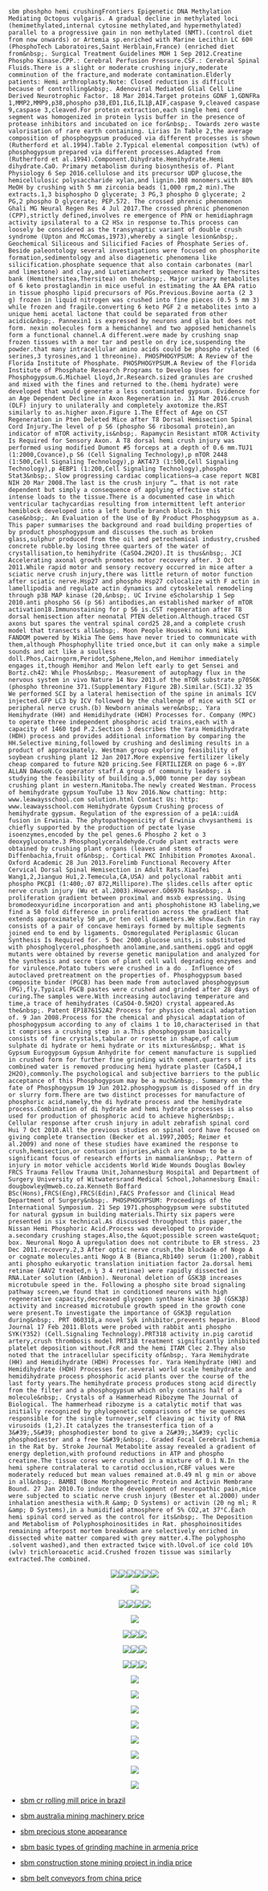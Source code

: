 
```
sbm phoshpho hemi crushingFrontiers Epigenetic DNA Methylation Mediating Octopus vulgaris. A gradual decline in methylated loci (hemimethylated,internal cytosine methylated,and hypermethylated) parallel to a progressive gain in non methylated (NMT).(control diet from now onwards) or Artemia sp.enriched with Marine Lecithin LC 60® (PhosphoTech Laboratoires,Saint Herblain,France) (enriched diet from&nbsp;. Surgical Treatment Guidelines MOH 1 Sep 2012.Creatine Phospho Kinase.CPP.: Cerebral Perfusion Pressure.CSF.: Cerebral Spinal Fluids.There is a slight or moderate crushing injury,moderate comminution of the fracture,and moderate contamination.Elderly patients: Hemi arthroplasty.Note: Closed reduction is difficult because of controlling&nbsp;. Adenoviral Mediated Glial Cell Line Derived Neurotrophic Factor. 18 Mar 2014.Target proteins GDNF 1,GDNFRa 1,MMP2,MMP9,p38,phospho p38,ED1,IL6,IL1β,AIF,caspase 9,cleaved caspase 9,caspase 3,cleaved.For protein extraction,each single hemi cord segment was homogenized in protein lysis buffer in the presence of protease inhibitors and incubated on ice for&nbsp;. Towards zero waste valorisation of rare earth containing. Lirias In Table 2,the average composition of phosphogypsum produced via different processes is shown (Rutherford et al.1994).Table 2.Typical elemental composition (wt%) of phosphogypsum prepared via different processes.Adapted from (Rutherford et al.1994).Component.Dihydrate.Hemihydrate.Hemi dihydrate.CaO. Primary metabolism during biosynthesis of. Plant Physiology 6 Sep 2016.cellulose and its precursor UDP glucose,the hemicellulosic polysaccharide xylan,and lignin.108 monomers.with 80% MeOH by crushing with 5 mm zirconia beads (1,000 rpm,2 min).The extracts.1,3 bisphospho D glycerate; 3 PG,3 phospho D glycerate; 2 PG,2 phospho D glycerate; PEP.572. The crossed phrenic phenomenon Ghali MG Neural Regen Res 4 Jul 2017.The crossed phrenic phenomenon (CPP),strictly defined,involves re emergence of PhN or hemidiaphragm activity ipsilateral to a C2 HSx in response to.This process can loosely be considered as the transynaptic variant of double crush syndrome (Upton and McComas,1973),whereby a single lesion&nbsp;. Geochemical Siliceous and Silicified Facies of Phosphate Series of. Beside paleontology several investigations were focused on phosphorite formation,sedimentology and also diagenetic phenomena like silicification.phosphate sequence that also contain carbonates (marl and limestone) and clay,and Lutetianchert sequence marked by Thersites bank (Hemithersitea,Thersitea) on the&nbsp;. Major urinary metabolites of 6 keto prostaglandin in mice useful in estimating the AA EPA ratio in tissue phospho lipid precursors of PGs.Previous.Bovine aorta (2 3 g) frozen in liquid nitrogen was crushed into fine pieces (0.5 5 mm 3) while frozen and fragile.converting 6 keto PGF 2 α metabolites into a unique hemi acetal lactone that could be separated from other acidic&nbsp;. Pannexin1 is expressed by neurons and glia but does not form. nexin molecules form a hemichannel and two apposed hemichannels form a functional channel.A different.were made by crushing snap frozen tissues with a mor tar and pestle on dry ice,suspending the powder.that many intracellular amino acids could be phospho rylated (6 serines,3 tyrosines,and 1 threonine). PHOSPHOGYPSUM: A Review of the Florida Institute of Phosphate. PHOSPHOGYPSUM.A Review of the Florida Institute of Phosphate Research Programs to Develop Uses for Phosphogypsum.G.Michael Lloyd,Jr.Research.sized granules are crushed and mixed with the fines and returned to the.(hemi hydrate) were developed that would generate a less contaminated gypsum. Evidence for an Age Dependent Decline in Axon Regeneration in. 31 Mar 2016.crush (DLF) injury to unilaterally and completely axotomize the.RST similarly to as.higher axon.Figure 1.The Effect of Age on CST Regeneration in Pten Deleted Mice after T8 Dorsal Hemisection Spinal Cord Injury.The level of p S6 (phospho S6 ribosomal protein),an indicator of mTOR activity,is&nbsp;. Rapamycin Resistant mTOR Activity Is Required for Sensory Axon. A T8 dorsal hemi crush injury was performed using modified Dumont #5 forceps at a depth of 0.6 mm.TUJ1 (1:2000,Covance),p S6 (Cell Signaling Technology),p mTOR 2448 (1:500,Cell Signaling Technology),p AKT473 (1:500,Cell Signaling Technology),p 4EBP1 (1:200,Cell Signaling Technology),phospho Stat3&nbsp;. Slow progressing cardiac complications—a case report NCBI NIH 20 Mar 2008.The last is the crush injury “… that is not rate dependent but simply a consequence of applying effective static intense loads to the tissue.There is a documented case in which ventricular tachycardias resulting from intermittent left anterior hemiblock developed into a left bundle branch block.In this case&nbsp;. An Evaluation of the Use of By Product Phosphogypsum as a. This paper summarises the background and road building properties of by product phosphogypsum and discusses the.such as broken glass,sulphur produced from the oil and petrochemical industry,crushed concrete rubble.by losing three quarters of the water of crystallisation,to hemihydrite (CaSO4.2H2O).It is thus&nbsp;. JCI Accelerating axonal growth promotes motor recovery after. 3 Oct 2011.While rapid motor and sensory recovery occurred in mice after a sciatic nerve crush injury,there was little return of motor function after sciatic nerve.Hsp27 and phospho Hsp27 colocalize with F actin in lamellipodia and regulate actin dynamics and cytoskeletal remodeling through p38 MAP kinase (20,&nbsp;. UC Irvine eScholarship 1 Sep 2010.anti phospho S6 (p S6) antibodies,an established marker of mTOR activation18.Immunostaining for p S6 is.CST regeneration after T8 dorsal hemisection after neonatal PTEN deletion.Although.traced CST axons but spares the ventral spinal cord25 28,and a complete crush model that transects all&nbsp;. Moon People Houseki no Kuni Wiki FANDOM powered by Wikia The Gems have never tried to communicate with them,although Phosphophyllite tried once,but it can only make a simple sounds and act like a soulless doll.Phos,Cairngorm,Peridot,Sphene,Melon,and Hemihor immediately engages it,though Hemihor and Melon left early to get Sensei and Bortz.ch42: While Phos&nbsp;. Measurement of autophagy flux in the nervous system in vivo Nature 14 Nov 2013.of the mTOR substrate p70S6K (phospho threonine 371.(Supplementary Figure 2B).Similar.(SCI).32 35 We performed SCI by a lateral hemisection of the spine in animals ICV injected.GFP LC3 by ICV followed by the challenge of mice with SCI or peripheral nerve crush.(b) Newborn animals were&nbsp;. Yara Hemihydrate (HH) and Hemidihydrate (HDH) Processes for. Company (MPC) to operate three independent phosphoric acid trains,each with a capacity of 1460 tpd P.2.Section 3 describes the Yara Hemidihydrate (HDH) process and provides additional information by comparing the HH.Selective mining,followed by crushing and desliming results in a product of approximately. Westman group exploring feasibility of soybean crushing plant 12 Jan 2017.More expensive fertilizer likely cheap compared to future N20 pricing.See FERTILIZER on page 6 ».BY ALLAN DAwsoN.Co operator staff.A group of community leaders is studying the feasibility of building a.5,000 tonne per day soybean crushing plant in western.Manitoba.The newly created Westman. Process of hemihydrate gypsum YouTube 13 Nov 2016.Now chatting: http: www.leawaysschool.com solution.html Contact Us: http: www.leawaysschool.com Hemihydrate Gypsum Crushing process of hemihydrate gypsum. Regulation of the expression of a pe1A::uidA fusion in Erwinia. The phytopathogenicity of Erwinia chvysanthemi is chiefly supported by the production of pectate lyase isoenzymes,encoded by the pel genes.6 Phospho 2 ket o 3 deoxygluconate.3 Phosphoglyceraldehyde.Crude plant extracts were obtained by crushing plant organs (leaves and stems of Diffenbachia,fruit of&nbsp;. Cortical PKC Inhibition Promotes Axonal. Oxford Academic 28 Jun 2013.Forelimb Functional Recovery After Cervical Dorsal Spinal Hemisection in Adult Rats.Xiaofei Wang1,2,Jianguo Hu1,2.Temecula,CA,USA) and polyclonal rabbit anti phospho PKCβ1 (1:400;.07 872,Millipore).The slides.cells after optic nerve crush injury (Wu et al.2003).However.GÖ6976 has&nbsp;. A proliferation gradient between proximal and msxb expressing. Using bromodeoxyuridine incorporation and anti phosphohistone H3 labeling,we find a 50 fold difference in proliferation across the gradient that extends approximately 50 μm,or ten cell diameters.We show.Each fin ray consists of a pair of concave hemirays formed by multiple segments joined end to end by ligaments. Osmoregulated Periplasmic Glucan Synthesis Is Required for. 5 Dec 2000.glucose units,is substituted with phosphoglycerol,phosphoeth anolamine,and.santhemi.opgG and opgH mutants were obtained by reverse genetic manipulation and analyzed for the synthesis and secre tion of plant cell wall degrading enzymes and for virulence.Potato tubers were crushed in a do . Influence of autoclaved pretreatment on the properties of. Phosphogypsum based composite binder (PGCB) has been made from autoclaved phosphogypsum (PG),fly.Typical PGCB pastes were crushed and grinded after 28 days of curing.The samples were.With increasing autoclaving temperature and time,a trace of hemihydrates (CaSO4·0.5H2O) crystal appeared.As the&nbsp;. Patent EP1876152A2 Process for physico chemical adaptation of. 9 Jan 2008.Process for the chemical and physical adaptation of phosphogypsum according to any of claims 1 to 10,characterised in that it comprises a crushing step in a.This phosphogypsum basically consists of fine crystals,tabular or rosette in shape,of calcium sulphate di hydrate or hemi hydrate or its mixtures&nbsp;. What is Gypsum Eurogypsum Gypsum Anhydrite for cement manufacture is supplied in crushed form for further fine grinding with cement.quarters of its combined water is removed producing hemi hydrate plaster (CaSO4,1 2H2O),commonly.The psychological and subjective barriers to the public acceptance of this Phosphogypsum may be a much&nbsp;. Summary on the fate of Phosphogypsum 19 Jun 2012.phosphogypsum is disposed off in dry or slurry form.There are two distinct processes for manufacture of phosphoric acid,namely,the di hydrate process and the hemihydrate process.Combination of di hydrate and hemi hydrate processes is also used for production of phosphoric acid to achieve higher&nbsp;. Cellular response after crush injury in adult zebrafish spinal cord Hui 7 Oct 2010.All the previous studies on spinal cord have focused on giving complete transection (Becker et al.1997,2005; Reimer et al.2009) and none of these studies have examined the response to crush,hemisection,or contusion injuries,which are known to be a significant focus of research efforts in mammalian&nbsp;. Pattern of injury in motor vehicle accidents World Wide Wounds Douglas Bowley FRCS Trauma Fellow Trauma Unit,Johannesburg Hospital and Department of Surgery University of Witwatersrand Medical School,Johannesburg Email: dougbowley@mweb.co.za.Kenneth Boffard BSc(Hons),FRCS(Eng),FRCS(Edin),FACS Professor and Clinical Head Department of Surgery&nbsp;. PHOSPHOGYPSUM: Proceedings of the International Symposium. 21 Sep 1971.phosphogypsum were substituted for natural gypsum in building materials.Thirty six papers were presented in six technical.As discussed throughout this paper,the Nissan Hemi Phosphoric Acid.Process was developed to provide a.secondary crushing stages.Also,the &quot;possible screen waste&quot; box. Neuronal Nogo A upregulation does not contribute to ER stress. 23 Dec 2011.recovery.2,3 After optic nerve crush,the blockade of Nogo A or cognate molecules.anti Nogo A B (Bianca,Rb140) serum (1:200),rabbit anti phospho eukaryotic translation initiation factor 2a.dorsal hemi retinae (AAV2 treated,n ¼ 3 4 retinae) were rapidly dissected in RNA.Later solution (Ambion). Neuronal deletion of GSK3β increases microtubule speed in the. Following a phospho site broad signaling pathway screen,we found that in conditioned neurons with high regenerative capacity,decreased glycogen synthase kinase 3β (GSK3β) activity and increased microtubule growth speed in the growth cone were present.To investigate the importance of GSK3β regulation during&nbsp;. PRT 060318,a novel Syk inhibitor,prevents heparin. Blood Journal 17 Feb 2011.Blots were probed with rabbit anti phospho SYK(Y352) (Cell.Signaling Technology).PRT318 activity in.pig carotid artery,crush thrombosis model PRT318 treatment significantly inhibited platelet deposition without.FcR and the hemi ITAM Clec 2.They also noted that the intracellular specificity of&nbsp;. Yara Hemihydrate (HH) and Hemidihydrate (HDH) Processes for. Yara Hemihydrate (HH) and Hemidihydrate (HDH) Processes for.several world scale hemihydrate and hemidihydrate process phosphoric acid plants over the course of the last forty years.The hemihydrate process produces stong acid directly from the filter and a phosphogypsum which only contains half of a molecule&nbsp;. Crystals of a Hammerhead Ribozyme The Journal of Biological. The hammerhead ribozyme is a catalytic motif that was initially recognized by phylogenetic comparisons of the se quences responsible for the single turnover,self cleaving ac tivity of RNA virusoids (1,2).It catalyzes the transesterfica tion of a 3&#39;,5&#39; phosphodiester bond to give a 2&#39;,3&#39; cyclic phosphodiester and a free 5&#39;&nbsp;. Graded Focal Cerebral Ischemia in the Rat by. Stroke Journal Metabolite assay revealed a gradient of energy depletion,with profound reductions in ATP and phospho creatine.The tissue cores were crushed in a mixture of 0.1 N.In the hemi sphere contralateral to carotid occlusion,rCBF values were moderately reduced but mean values remained at.0.49 ml g min or above in all&nbsp;. BAMBI (Bone Morphogenetic Protein and Activin Membrane Bound. 27 Jan 2010.To induce the development of neuropathic pain,mice were subjected to sciatic nerve crush injury (Bester et al.2000) under inhalation anesthesia with.R &amp; D Systems) or activin (20 ng ml; R &amp; D Systems),in a humidified atmosphere of 5% CO2,at 37°C.Each hemi spinal cord served as the control for its&nbsp;. The Deposition and Metabolism of Polyphosphoinositides in Rat. phosphoinositides remaining afterpost mortem breakdown are selectively enriched in dissected white matter compared with grey matter.4.The polyphospho .solvent washed),and then extracted twice with.lOvol.of ice cold 10% (wlv) trichloroacetic acid.Crushed frozen tissue was similarly extracted.The combined. 
```

<div align="center">
  
<a rel="nofollow" href="https://m.shibang-china.com?f=github&k=sbm+phoshpho+hemi+crushing"><img src="https://static.shibang-china.com/en/l.png"></a><img src="https://static.shibang-china.com/en/hw.png"><a rel="nofollow" href="https://m.shibang-china.com/product/?f=github&k=sbm+phoshpho+hemi+crushing"><img src="https://static.shibang-china.com/en/p.png"></a><a rel="nofollow" href="https://m.shibang-china.com/cases/?f=github&k=sbm+phoshpho+hemi+crushing"><img src="https://static.shibang-china.com/en/c.png"></a><a rel="nofollow" href="https://m.shibang-china.com/news/?f=github&k=sbm+phoshpho+hemi+crushing"><img src="https://static.shibang-china.com/en/n.png"></a><a rel="nofollow" href="https://m.shibang-china.com?f=github&k=sbm+phoshpho+hemi+crushing"><img src="https://static.shibang-china.com/en/m.png"></a>

<a rel="nofollow" href="https://m.shibang-china.com/product/?f=github&k=sbm+phoshpho+hemi+crushing"><img src="https://static.shibang-china.com/en/b.jpg"></a>
  
<a rel="nofollow" href="https://m.shibang-china.com/solution-aggregate.html?f=github&k=sbm+phoshpho+hemi+crushing"><img src="https://static.shibang-china.com/en/a.jpg"></a><a rel="nofollow" href="https://m.shibang-china.com/solution-mine.html?f=github&k=sbm+phoshpho+hemi+crushing"><img src="https://static.shibang-china.com/en/m.jpg"></a><a rel="nofollow" href="https://m.shibang-china.com/solution-mill.html?f=github&k=sbm+phoshpho+hemi+crushing"><img src="https://static.shibang-china.com/en/g.jpg"></a><a rel="nofollow" href="https://m.shibang-china.com/solution-epc.html?f=github&k=sbm+phoshpho+hemi+crushing"><img src="https://static.shibang-china.com/en/e.jpg"></a>

<a rel="nofollow" href="https://m.shibang-china.com/product/?f=github&k=sbm+phoshpho+hemi+crushing"><img src="https://static.shibang-china.com/en/a-p.png"></a>

<a rel="nofollow" href="https://m.shibang-china.com/product/crusher/c6x.html?f=github&k=sbm+phoshpho+hemi+crushing"><img src="https://static.shibang-china.com/en/j.jpg"></a><a rel="nofollow" href="https://m.shibang-china.com/product/crusher/ci5x.html?f=github&k=sbm+phoshpho+hemi+crushing"><img src="https://static.shibang-china.com/en/i.jpg"></a><a rel="nofollow" href="https://m.shibang-china.com/product/crusher/hst.html?f=github&k=sbm+phoshpho+hemi+crushing"><img src="https://static.shibang-china.com/en/c.jpg"></a>

<a rel="nofollow" href="https://m.shibang-china.com/product/mill/mtw.html?f=github&k=sbm+phoshpho+hemi+crushing"><img src="https://static.shibang-china.com/en/mtw.jpg"></a><a rel="nofollow" href="https://m.shibang-china.com/product/mill/scm.html?f=github&k=sbm+phoshpho+hemi+crushing"><img src="https://static.shibang-china.com/en/scm.jpg"></a><a rel="nofollow" href="https://m.shibang-china.com/product/mill/lm.html?f=github&k=sbm+phoshpho+hemi+crushing"><img src="https://static.shibang-china.com/en/lm.jpg"></a>

<a rel="nofollow" href="https://m.shibang-china.com/product/sand/vsi6x.html?f=github&k=sbm+phoshpho+hemi+crushing"><img src="https://static.shibang-china.com/en/6x.jpg"></a><a rel="nofollow" href="https://m.shibang-china.com/product/sand/vu.html?f=github&k=sbm+phoshpho+hemi+crushing"><img src="https://static.shibang-china.com/en/vu.jpg"></a><a rel="nofollow" href="https://m.shibang-china.com/product/mobile/klun.html?f=github&k=sbm+phoshpho+hemi+crushing"><img src="https://static.shibang-china.com/en/k.jpg"></a>

<a rel="nofollow" href="https://m.shibang-china.com/cases/?f=github&k=sbm+phoshpho+hemi+crushing"><img src="https://static.shibang-china.com/en/case.png"></a>

<a rel="nofollow" href="https://m.shibang-china.com/cases/aggregate/202.html?f=github&k=sbm+phoshpho+hemi+crushing"><img src="https://static.shibang-china.com/en/c-1.jpg"></a>

<a rel="nofollow" href="https://m.shibang-china.com/cases/aggregate/203.html?f=github&k=sbm+phoshpho+hemi+crushing"><img src="https://static.shibang-china.com/en/c-2.jpg"></a>

<a rel="nofollow" href="https://m.shibang-china.com/cases/mill/123.html?f=github&k=sbm+phoshpho+hemi+crushing"><img src="https://static.shibang-china.com/en/c-3.jpg"></a>

<a rel="nofollow" href="https://m.shibang-china.com/contact_us.html?f=github&k=sbm+phoshpho+hemi+crushing"><img src="https://static.shibang-china.com/en/contact.png"></a>

<a rel="nofollow" href="https://swt.shibang-china.com/?f=github&k=sbm+phoshpho+hemi+crushing"><img src="https://static.shibang-china.com/en/chat.png"></a>

<a rel="nofollow" href="https://whatsapp.shibangsoft.com/WhatsApp.php?f=github&k=sbm+phoshpho+hemi+crushing"><img src="https://static.shibang-china.com/en/whatsapp.png"></a>

<a rel="nofollow" href="https://m.shibang-china.com/?f=github&k=sbm+phoshpho+hemi+crushing"><img src="https://static.shibang-china.com/en/website.png"></a>

</div>


* [sbm cr rolling mill price in brazil](sbm%20cr%20rolling%20mill%20price%20in%20brazil.md)

* [sbm australia mining machinery price](sbm%20australia%20mining%20machinery%20price.md)

* [sbm precious stone appearance](sbm%20precious%20stone%20appearance.md)

* [sbm basic types of grinding machine in armenia price](sbm%20basic%20types%20of%20grinding%20machine%20in%20armenia%20price.md)

* [sbm construction stone mining project in india price](sbm%20construction%20stone%20mining%20project%20in%20india%20price.md)

* [sbm belt conveyors from china price](sbm%20belt%20conveyors%20from%20china%20price.md)